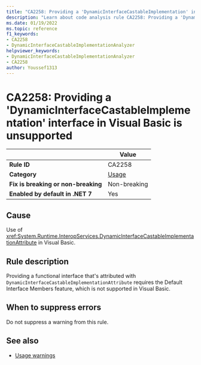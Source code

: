 ```yaml
---
title: "CA2258: Providing a 'DynamicInterfaceCastableImplementation' interface in Visual Basic is unsupported"
description: "Learn about code analysis rule CA2258: Providing a 'DynamicInterfaceCastableImplementation' interface in Visual Basic is unsupported"
ms.date: 01/19/2022
ms.topic: reference
f1_keywords:
- CA2258
- DynamicInterfaceCastableImplementationAnalyzer
helpviewer_keywords:
- DynamicInterfaceCastableImplementationAnalyzer
- CA2258
author: Youssef1313
---
```

# CA2258: Providing a 'DynamicInterfaceCastableImplementation' interface in Visual Basic is unsupported

|                                     | Value                      |
| ----------------------------------- | -------------------------- |
| **Rule ID**                         | CA2258                     |
| **Category**                        | [Usage](usage-warnings.md) |
| **Fix is breaking or non-breaking** | Non-breaking               |
| **Enabled by default in .NET 7**    | Yes                        |

## Cause

Use of <xref:System.Runtime.InteropServices.DynamicInterfaceCastableImplementationAttribute> in Visual Basic.

## Rule description

Providing a functional interface that's attributed with `DynamicInterfaceCastableImplementationAttribute` requires the Default Interface Members feature, which is not supported in Visual Basic.

## When to suppress errors

Do not suppress a warning from this rule.

## See also

- [Usage warnings](usage-warnings.md)
